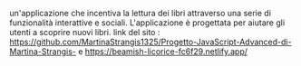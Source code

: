 un'applicazione che incentiva la lettura dei libri attraverso una serie di funzionalità interattive e sociali. L'applicazione è progettata per aiutare gli utenti a scoprire nuovi libri.
link del sito : https://github.com/MartinaStrangis1325/Progetto-JavaScript-Advanced-di-Martina-Strangis- e https://beamish-licorice-fc6f29.netlify.app/
